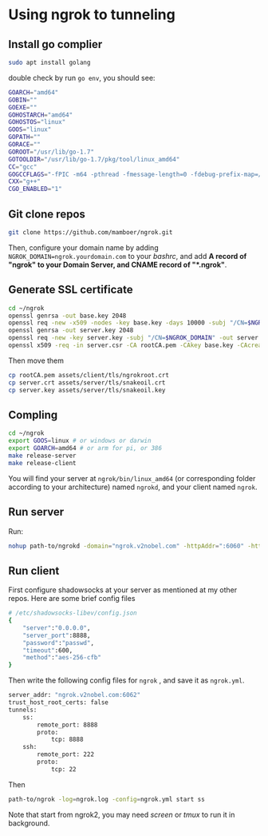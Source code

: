 # Using  ngrok to tunneling 

## Install go complier

```bash
sudo apt install golang
```

double check by run `go env`, you should see:

```bash
GOARCH="amd64"
GOBIN=""
GOEXE=""
GOHOSTARCH="amd64"
GOHOSTOS="linux"
GOOS="linux"
GOPATH=""
GORACE=""
GOROOT="/usr/lib/go-1.7"
GOTOOLDIR="/usr/lib/go-1.7/pkg/tool/linux_amd64"
CC="gcc"
GOGCCFLAGS="-fPIC -m64 -pthread -fmessage-length=0 -fdebug-prefix-map=/tmp/go-build571672580=/tmp/go-build -gno-record-gcc-switches"
CXX="g++"
CGO_ENABLED="1"
```

## Git clone repos

```bash
git clone https://github.com/mamboer/ngrok.git
```

Then, configure your domain name by adding `NGROK_DOMAIN=ngrok.yourdomain.com` to your _bashrc_, and add **A record of "ngrok" to your Domain Server, and CNAME record of "*.ngrok"**.

## Generate SSL certificate

```bash
cd ~/ngrok
openssl genrsa -out base.key 2048
openssl req -new -x509 -nodes -key base.key -days 10000 -subj "/CN=$NGROK_DOMAIN" -out rootCA.pem
openssl genrsa -out server.key 2048
openssl req -new -key server.key -subj "/CN=$NGROK_DOMAIN" -out server.csr
openssl x509 -req -in server.csr -CA rootCA.pem -CAkey base.key -CAcreateserial -days 10000 -out server.crt

```

Then move them

```bash
cp rootCA.pem assets/client/tls/ngrokroot.crt
cp server.crt assets/server/tls/snakeoil.crt 
cp server.key assets/server/tls/snakeoil.key
```

## Compling 

```bash
cd ~/ngrok
export GOOS=linux # or windows or darwin
export GOARCH=amd64 # or arm for pi, or 386
make release-server
make release-client
```

You will find your server at `ngrok/bin/linux_amd64` (or corresponding folder according to your architecture) named `ngrokd`, and your client named `ngrok`.

## Run server

Run:

```bash
nohup path-to/ngrokd -domain="ngrok.v2nobel.com" -httpAddr=":6060" -httpsAddr=":6061" -tunnelAddr=":6062" >ngrokd.log &
```

## Run client

First configure shadowsocks at your server as mentioned at my other repos. Here are some brief config files

```bash
# /etc/shadowsocks-libev/config.json
{
    "server":"0.0.0.0",
    "server_port":8888,
    "password":"passwd",
    "timeout":600,
    "method":"aes-256-cfb"
}
```

Then write the following config files for `ngrok` , and save it as `ngrok.yml`.

```bash
server_addr: "ngrok.v2nobel.com:6062"
trust_host_root_certs: false
tunnels:
	ss:
  		remote_port: 8888
      	proto:
        	tcp: 8888
    ssh:
    	remote_port: 222
    	proto:
      		tcp: 22
```

Then 

```bash
path-to/ngrok -log=ngrok.log -config=ngrok.yml start ss
```

Note that start from ngrok2, you may need _screen_ or _tmux_ to run it in background.